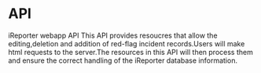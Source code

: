 # API
iReporter webapp API
This API provides resoucres that allow the editing,deletion and addition of red-flag incident records.Users will make html requests to the server.The resources in this API will then process them and ensure the correct handling of the iReporter database information.
